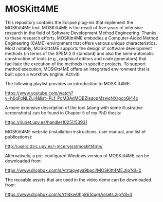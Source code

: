 # MOSKitt4ME

This repository contains the Eclipse plug-ins that implement the MOSKitt4ME tool. MOSKitt4ME is the result of five years of intensive research in the field of Software Development Method Engineering. Thanks to these research efforts, MOSKitt4ME embodies a Computer-Aided Method Engineering (CAME) environment that offers various unique characteristics. Most notably, MOSKitt4ME supports the design of software development methods (in terms of the SPEM 2.0 standard) and also the semi-automatic construction of tools (e.g., graphical editors and code generators) that facilitate the execution of the methods in specific projects. To support method execution, MOSKitt4ME offers an integrated environment that is built upon a workflow engine: Activiti.

The following playlist provides an introduction to MOSKitt4ME:

https://www.youtube.com/watch?v=h6qFqNLZLj4&list=PLf_PcMBAdMOBZiaqopMzwqNXrpcoGj44c

A more extensive description of the tool (along with some illustrative screenshots) can be found in Chapter 5 of my PhD thesis:

https://riunet.upv.es/handle/10251/53931

MOSKitt4ME website (installation instructions, user manual, and list of publications):

http://users.dsic.upv.es/~mcervera/moskitt4me/

Alternatively, a pre-configured Windows version of MOSKitt4ME can be downloaded from:

https://www.dropbox.com/s/vtrtaqyeya9bpcl/MOSKitt4ME.zip?dl=0

The reusable assets that are used in the video demo can be downloaded from:

https://www.dropbox.com/s/rt14kw0hp861dug/Assets.zip?dl=0
